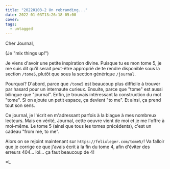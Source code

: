 ```yaml
---
title: "20220103-2 Un rebranding..."
date: 2022-01-03T13:26:18-05:00
cover:
tags:
  - untagged
---
```


Cher Journal,

(Je "mix things up!")

Je viens d'avoir une petite inspiration divine. Puisque tu es mon tome 5, je me suis dit qu'il serait
peut-être approprié de te rendre disponible sous la section `/tome5`, plutôt que sous la section générique
`/journal`.

Pourquoi? D'abord, parce que `/tome5` est beaucoup plus difficile à trouver par hasard pour un internaute
curieux. Ensuite, parce que "tome" est aussi bilingue que "journal". Enfin, je trouvais intéressant la
construction du mot "tome". Si on ajoute un petit espace, ça devient "to me". Et ainsi, ça prend tout son
sens.

Ce journal, je l'écrit en m'adressant parfois à la blague à mes nombreux lecteurs. Mais en vérité, Journal,
cette oeuvre vient de moi et je me l'offre à moi-même. Le tome 5 (ainsi que tous les tomes précédents), c'est un
cadeau "from me, to me".

Alors on se rejoint maintenant sur `https://felixleger.com/tome5/`! Va falloir que je corrige ce que j'avais
écrit à la fin du tome 4, afin d'éviter des erreurs 404... lol... ça faut beaucoup de 4!

=L
